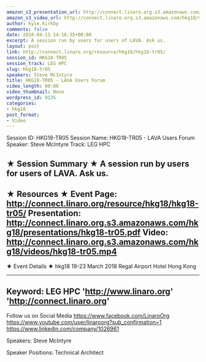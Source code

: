 ```yaml
---
amazon_s3_presentation_url: http://connect.linaro.org.s3.amazonaws.com/hkg18/presentations/hkg18-tr05.pdf
amazon_s3_video_url: http://connect.linaro.org.s3.amazonaws.com/hkg18/videos/hkg18-tr05.mp4
author: kyle.kirkby
comments: false
date: 2018-04-11 14:16:35+00:00
excerpt: A session run by users for users of LAVA. Ask us.
layout: post
link: http://connect.linaro.org/resource/hkg18/hkg18-tr05/
session_id: HKG18-TR05
session_track: LEG HPC
slug: hkg18-tr05
speakers: Steve McIntyre
title: HKG18-TR05 - LAVA Users Forum
video_length: 00:00
video_thumbnail: None
wordpress_id: 9135
categories:
- hkg18
post_format:
- Video
---
```


Session ID: HKG18-TR05
Session Name: HKG18-TR05 - LAVA Users Forum
Speaker: Steve McIntyre
Track: LEG HPC


★ Session Summary ★
A session run by users for users of LAVA. Ask us.
---------------------------------------------------
★ Resources ★
Event Page: http://connect.linaro.org/resource/hkg18/hkg18-tr05/
Presentation: http://connect.linaro.org.s3.amazonaws.com/hkg18/presentations/hkg18-tr05.pdf
Video: http://connect.linaro.org.s3.amazonaws.com/hkg18/videos/hkg18-tr05.mp4
 ---------------------------------------------------
★ Event Details ★
hkg18
19-23 March 2018 
Regal Airport Hotel Hong Kong

---------------------------------------------------
Keyword: LEG HPC
'http://www.linaro.org'
'http://connect.linaro.org'
---------------------------------------------------
Follow us on Social Media
https://www.facebook.com/LinaroOrg
https://www.youtube.com/user/linaroorg?sub_confirmation=1
https://www.linkedin.com/company/1026961

Speakers: Steve McIntyre

Speaker Positions: Technical Architect


